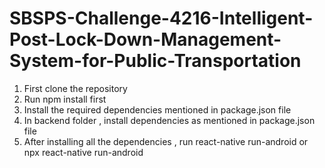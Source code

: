 # SBSPS-Challenge-4216-Intelligent-Post-Lock-Down-Management-System-for-Public-Transportation


1. First clone the repository
2. Run npm install first
3. Install the required dependencies mentioned in package.json file
4. In backend folder , install dependencies as mentioned in package.json file
5. After installing all the dependencies , run react-native run-android or npx react-native run-android
